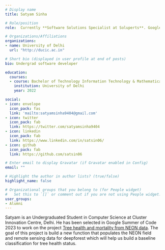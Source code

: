 ```yaml
---
# Display name
title: Satyam Sinha

# Role/position
role:  Currently **Software Solutions Specialist at Soluperts**. Google Summer of Code Student

# Organizations/Affiliations
organizations:
- name: University of Delhi
  url: "http://ducic.ac.in"

# Short bio (displayed in user profile at end of posts)
bio: Undergrad software developer

education:
  courses:
  - course: Bachelor of Technology Information Technology & Mathematical Innovations
    institution: University of Delhi
    year: 2022

social:
- icon: envelope
  icon_pack: fas
  link: 'mailto:satyamsinha9404@gmail.com'
- icon: twitter
  icon_pack: fab
  link: https://twitter.com/satyamsinha9404
- icon: linkedin
  icon_pack: fab
  link: https://www.linkedin.com/in/satsin06/
- icon: github
  icon_pack: fab
  link: https://github.com/satsin06

# Enter email to display Gravatar (if Gravatar enabled in Config)
email: ""

# Highlight the author in author lists? (true/false)
highlight_name: false

# Organizational groups that you belong to (for People widget)
#   Set this to `[]` or comment out if you are not using People widget.
user_groups:
- Alumni
---
```


Satyam is an Undergraduated Student in Computer Science at Cluster Innovation Centre, Delhi. He has been selected in Google Summer of Code 2023 to work on the project [Tree health and mortality from NEON data](https://summerofcode.withgoogle.com/programs/2023/projects/HooCVkAe). The goal of this project is build a new function that populates the NEON field and remote sensing data for deepforest which will help us build a baseline classification for tree health status.
